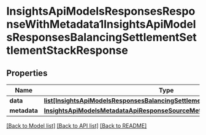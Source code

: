 # InsightsApiModelsResponsesResponseWithMetadata1InsightsApiModelsResponsesBalancingSettlementSettlementStackResponse

## Properties
Name | Type | Description | Notes
------------ | ------------- | ------------- | -------------
**data** | [**list[InsightsApiModelsResponsesBalancingSettlementSettlementStackResponse]**](InsightsApiModelsResponsesBalancingSettlementSettlementStackResponse.md) |  | [optional] 
**metadata** | [**InsightsApiModelsMetadataApiResponseSourceMetadata**](InsightsApiModelsMetadataApiResponseSourceMetadata.md) |  | [optional] 

[[Back to Model list]](../README.md#documentation-for-models) [[Back to API list]](../README.md#documentation-for-api-endpoints) [[Back to README]](../README.md)

